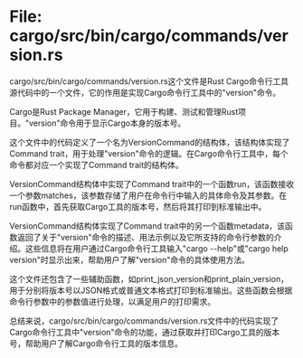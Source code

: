# File: cargo/src/bin/cargo/commands/version.rs

cargo/src/bin/cargo/commands/version.rs这个文件是Rust Cargo命令行工具源代码中的一个文件，它的作用是实现Cargo命令行工具中的"version"命令。

Cargo是Rust Package Manager，它用于构建、测试和管理Rust项目。"version"命令用于显示Cargo本身的版本号。

这个文件中的代码定义了一个名为VersionCommand的结构体，该结构体实现了Command trait，用于处理"version"命令的逻辑。在Cargo命令行工具中，每个命令都对应一个实现了Command trait的结构体。

VersionCommand结构体中实现了Command trait中的一个函数run，该函数接收一个参数matches，该参数存储了用户在命令行中输入的具体命令及其参数。在run函数中，首先获取Cargo工具的版本号，然后将其打印到标准输出中。

VersionCommand结构体实现了Command trait中的另一个函数metadata，该函数返回了关于"version"命令的描述、用法示例以及它所支持的命令行参数的介绍。这些信息将在用户通过Cargo命令行工具输入"cargo --help"或"cargo help version"时显示出来，帮助用户了解"version"命令的具体使用方法。

这个文件还包含了一些辅助函数，如print_json_version和print_plain_version，用于分别将版本号以JSON格式或普通文本格式打印到标准输出。这些函数会根据命令行参数中的参数值进行处理，以满足用户的打印需求。

总结来说，cargo/src/bin/cargo/commands/version.rs文件中的代码实现了Cargo命令行工具中"version"命令的功能，通过获取并打印Cargo工具的版本号，帮助用户了解Cargo命令行工具的版本信息。

